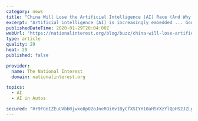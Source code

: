 ```yaml
---
category: news
title: "China Will Lose the Artificial Intelligence (AI) Race (And Why America Will Win)"
excerpt: "Artificial intelligence (AI) is increasingly embedded ... Google's Alphabet cousin Waymo tests its cars on the anything-goes roads of everyday America. As a result, its algorithms have learned ..."
publishedDateTime: 2020-01-29T20:04:00Z
webUrl: "https://nationalinterest.org/blog/buzz/china-will-lose-artificial-intelligence-ai-race-and-why-america-will-win-118191"
type: article
quality: 29
heat: 29
published: false

provider:
  name: The National Interest
  domain: nationalinterest.org

topics:
  - AI
  - AI in Autos

secured: "Hr9FGnIZEuUVbbRjwxo8pO2oJneROiHv1ByCfXSIYH10aHSYXzYlQpHS2JZLgJcfsQ+qsVrbcG3sWuGRXoDcGENwK0knzkioXn30I2Of9k2pfqovHqIlPMVErk17GxwkwbcgwhTsfMPjMhcXfbzmfYkt3bTpZ6jnlUMAiPdMSA/9frP4T3uGclToWXB1wb/qDc3UFL6q1NyHKxwE0pyc1wYO0GnaIOy1KefGUGPfQEmiNAoyuus6WYpB/1stVE0NxRXoFdIyJOGlSpk8RZ4lkcXY2GNjEJWVxFBs4FmGarxKWX8X3FnnFsNfqCR6ns/0;UMa0oduGN+kaOvqNszxang=="
---
```


